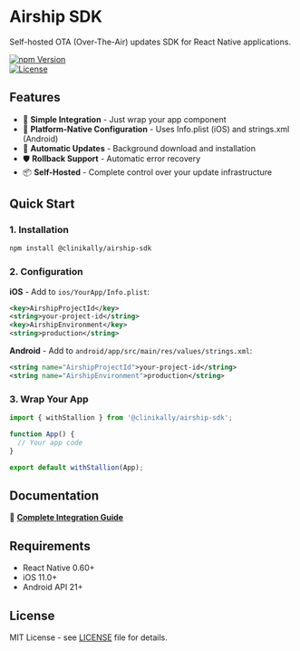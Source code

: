 # Airship SDK

Self-hosted OTA (Over-The-Air) updates SDK for React Native applications.

[![npm Version](https://img.shields.io/npm/v/@clinikally/airship-sdk.svg)](https://www.npmjs.com/package/@clinikally/airship-sdk)  
[![License](https://img.shields.io/npm/l/@clinikally/airship-sdk.svg)](https://www.npmjs.com/package/@clinikally/airship-sdk)

## Features

- 🚀 **Simple Integration** - Just wrap your app component
- 📱 **Platform-Native Configuration** - Uses Info.plist (iOS) and strings.xml (Android)
- 🔄 **Automatic Updates** - Background download and installation
- 🛡️ **Rollback Support** - Automatic error recovery
- 📦 **Self-Hosted** - Complete control over your update infrastructure

## Quick Start

### 1. Installation

```bash
npm install @clinikally/airship-sdk
```

### 2. Configuration

**iOS** - Add to `ios/YourApp/Info.plist`:
```xml
<key>AirshipProjectId</key>
<string>your-project-id</string>
<key>AirshipEnvironment</key>
<string>production</string>
```

**Android** - Add to `android/app/src/main/res/values/strings.xml`:
```xml
<string name="AirshipProjectId">your-project-id</string>
<string name="AirshipEnvironment">production</string>
```

### 3. Wrap Your App

```javascript
import { withStallion } from '@clinikally/airship-sdk';

function App() {
  // Your app code
}

export default withStallion(App);
```

## Documentation

📖 **[Complete Integration Guide](./INTEGRATION.md)**

## Requirements

- React Native 0.60+
- iOS 11.0+
- Android API 21+

## License

MIT License - see [LICENSE](./LICENSE) file for details.